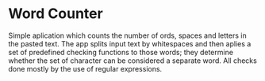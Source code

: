 # Word Counter
Simple aplication which counts the number of ords, spaces and letters in the pasted text.
The app splits input text by whitespaces and then aplies a set of predefined checking functions to those words;
they determine whether the set of character can be considered a separate word.
All checks done mostly by the use of regular expressions.

